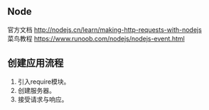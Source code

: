 ## Node
官方文档 http://nodejs.cn/learn/making-http-requests-with-nodejs  
菜鸟教程 https://www.runoob.com/nodejs/nodejs-event.html

## 创建应用流程
1. 引入require模块。
2. 创建服务器。
3. 接受请求与响应。

